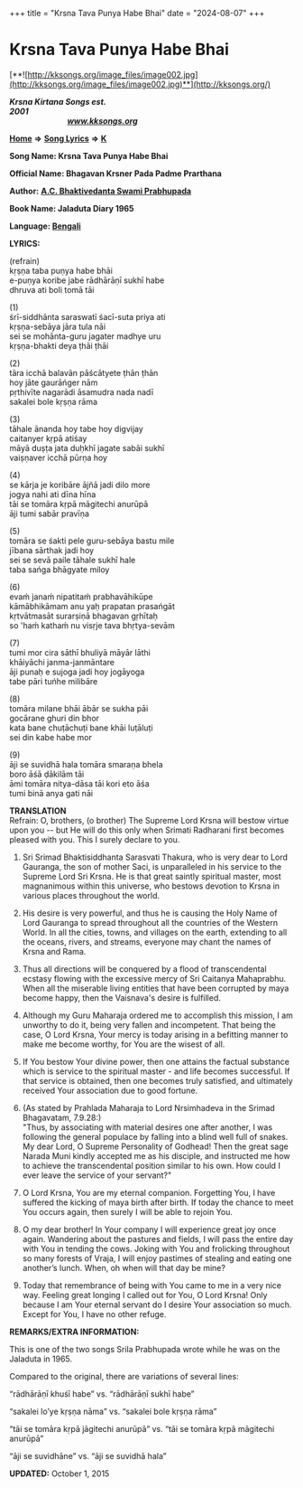 +++
title = "Krsna Tava Punya Habe Bhai"
date = "2024-08-07"
+++

# Krsna Tava Punya Habe Bhai
[**![http://kksongs.org/image_files/image002.jpg](http://kksongs.org/image_files/image002.jpg)**](http://kksongs.org/)

**_Krsna Kirtana Songs est. 2001_**                                                                                                                                                 **_www.kksongs.org_**

**[Home](http://kksongs.org/)** **⇒** **[Song Lyrics](http://kksongs.org/lyrics.html)** **⇒** **[K](http://kksongs.org/songs/song_k.html)**

**Song Name: Krsna Tava Punya Habe Bhai**

**Official Name: Bhagavan Krsner Pada Padme Prarthana**

**Author:** [**A.C. Bhaktivedanta Swami Prabhupada**](http://kksongs.org/authors/list/acbsp.html)

**Book Name: Jaladuta Diary 1965**

**Language: [Bengali](http://kksongs.org/language/list/bengali.html)**

**LYRICS:**

(refrain)  
kṛṣṇa taba puṇya habe bhāi  
e-puṇya koribe jabe rādhārāṇī sukhī habe  
dhruva ati boli tomā tāi

(1)  
śrī-siddhānta saraswatī śacī-suta priya ati  
kṛṣṇa-sebāya jāra tula nāi  
sei se mohānta-guru jagater madhye uru  
kṛṣṇa-bhakti deya ṭhāi ṭhāi

(2)  
tāra icchā balavān pāścātyete ṭhān ṭhān  
hoy jāte gaurāńger nām  
pṛthivīte nagarādi āsamudra nada nadī  
sakalei bole kṛṣṇa rāma

(3)  
tāhale ānanda hoy tabe hoy digvijay  
caitanyer kṛpā atiśay  
māyā duṣṭa jata duḥkhī jagate sabāi sukhī  
vaiṣṇaver icchā pūrṇa hoy

(4)  
se kārja je koribāre ājñā jadi dilo more  
jogya nahi ati dīna hīna  
tāi se tomāra kṛpā māgitechi anurūpā  
āji tumi sabār pravīṇa

(5)  
tomāra se śakti pele guru-sebāya bastu mile  
jībana sārthak jadi hoy  
sei se sevā paile tāhale sukhī hale  
taba sańga bhāgyate miloy

(6)  
evaḿ janaḿ nipatitaḿ prabhavāhikūpe  
kāmābhikāmam anu yaḥ prapatan prasańgāt  
kṛtvātmasāt surarṣiṇā bhagavan gṛhītaḥ  
so 'haḿ kathaḿ nu visṛje tava bhṛtya-sevām

(7)  
tumi mor cira sāthī bhuliyā māyār lāthi  
khāiyāchi janma-janmāntare  
āji punaḥ e sujoga jadi hoy jogāyoga  
tabe pāri tuńhe milibāre

(8)  
tomāra milane bhāi ābār se sukha pāi  
gocārane ghuri din bhor  
kata bane chuṭāchuṭi bane khāi luṭāluṭi  
sei din kabe habe mor

(9)  
āji se suvidhā hala tomāra smaraṇa bhela  
boro āśā ḍākilām tāi  
āmi tomāra nitya-dāsa tāi kori eto āśa  
tumi binā anya gati nāi

  
**TRANSLATION**  
Refrain: O, brothers, (o brother) The Supreme Lord Krsna will bestow virtue upon you -- but He will do this only when Srimati Radharani first becomes pleased with you. This I surely declare to you.

1) Sri Srimad Bhaktisiddhanta Sarasvati Thakura, who is very dear to Lord Gauranga, the son of mother Saci, is unparalleled in his service to the Supreme Lord Sri Krsna. He is that great saintly spiritual master, most magnanimous within this universe, who bestows devotion to Krsna in various places throughout the world.

2) His desire is very powerful, and thus he is causing the Holy Name of Lord Gauranga to spread throughout all the countries of the Western World. In all the cities, towns, and villages on the earth, extending to all the oceans, rivers, and streams, everyone may chant the names of Krsna and Rama.

3) Thus all directions will be conquered by a flood of transcendental ecstasy flowing with the excessive mercy of Sri Caitanya Mahaprabhu. When all the miserable living entities that have been corrupted by maya become happy, then the Vaisnava's desire is fulfilled.

4) Although my Guru Maharaja ordered me to accomplish this mission, I am unworthy to do it, being very fallen and incompetent. That being the case, O Lord Krsna, Your mercy is today arising in a befitting manner to make me become worthy, for You are the wisest of all.

5) If You bestow Your divine power, then one attains the factual substance which is service to the spiritual master - and life becomes successful. If that service is obtained, then one becomes truly satisfied, and ultimately received Your association due to good fortune.

6) (As stated by Prahlada Maharaja to Lord Nrsimhadeva in the Srimad Bhagavatam, 7.9.28:)  
"Thus, by associating with material desires one after another, I was following the general populace by falling into a blind well full of snakes. My dear Lord, O Supreme Personality of Godhead! Then the great sage Narada Muni kindly accepted me as his disciple, and instructed me how to achieve the transcendental position similar to his own. How could I ever leave the service of your servant?"

7) O Lord Krsna, You are my eternal companion. Forgetting You, I have suffered the kicking of maya birth after birth. If today the chance to meet You occurs again, then surely I will be able to rejoin You.

8) O my dear brother! In Your company I will experience great joy once again. Wandering about the pastures and fields, I will pass the entire day with You in tending the cows. Joking with You and frolicking throughout so many forests of Vraja, I will enjoy pastimes of stealing and eating one another’s lunch. When, oh when will that day be mine?

9) Today that remembrance of being with You came to me in a very nice way. Feeling great longing I called out for You, O Lord Krsna! Only because I am Your eternal servant do I desire Your association so much. Except for You, I have no other refuge.

**REMARKS/EXTRA INFORMATION:**

This is one of the two songs Srila Prabhupada wrote while he was on the Jaladuta in 1965.

Compared to the original, there are variations of several lines:

“rādhārāṇī khuśī habe” vs. “rādhārāṇī sukhī habe”

“sakalei lo’ye kṛṣṇa nāma” vs. “sakalei bole kṛṣṇa rāma”

“tāi se tomāra kṛpā jāgitechi anurūpā” vs. “tāi se tomāra kṛpā māgitechi anurūpā”

“āji se suvidhāne” vs. “āji se suvidhā hala”

**UPDATED:** October 1, 2015